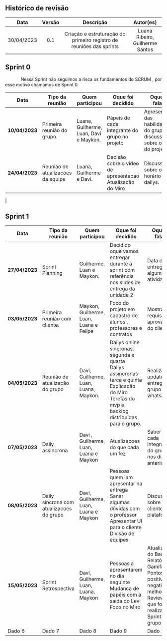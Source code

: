 ## Histórico de revisão

|    Data    | Versão |                                     Descrição                                      |                                           Autor(es)                                            |
| :--------: | :----: | :--------------------------------------------------------------------------------: | :--------------------------------------------------------------------------------------------: |
| 30/04/2023 |  0.1   |          Criação e estruturação do primeiro registro de reuniões das sprints           |                                 Luana Ribeiro, </br>Guilherme Santos                                 |

## Sprint 0 

<p style="text-indent: 50px;text-align: justify;"> Nessa Sprint não seguimos a risca os fundamentos do SCRUM , por esse motivo chamamos de Sprint 0.
</p>

| Data | Tipo da reunião |  Quem participou | Oque foi decidido | Oque foi falado |
|----------|----------|----------|----------|----------|
| <b>10/04/2023</b> | Primeira reunião do grupo.| Luana, Guilherme, Luan, Davi e Maykon.|Pápeis de cada integrante do grupo no projeto | Apresentacao das habilidades do grupo e discussão sobre o tema do projeto |                                                |
| <b>24/04/2023</b> | Reunião de atualizacões da equipe| Luana, Guilherme e Davi.| Decisão sobre o vídeo de apresentacao </br> Atualizacão do Miro| Discussão sobre o horário das dailys.|                                                        |

|


## Sprint 1

| Data | Tipo da reunião |  Quem participou | Oque foi decidido | Oque foi falado |
|----------|----------|----------|----------|----------|
| <b>27/04/2023</b> | Sprint Planning |Guilherme, Luan e Maykon.|Decidido oque vamos entregar durante a sprint com referência nos slides de entrega da unidade 2 | Data de entrega de algumas atividades|
| <b>03/05/2023</b>| Primeira reunião com cliente.|  Maykon, Guilherme, Luan, Luana e Felipe|Foco do projeto em cadastro de alunos , professores e contratos | Mostra dos requisitos e aprovacao do cliente |
|<b>04/05/2023</b>|  Reunião de atualizacão do grupo|  Davi, Guilherme, Luan, Luana, Maykon. | Dailys online sincronas: segunda e quarta </br> Dailys assincronas terca e quinta </br> Explicacão do Miro </br> Terefas do mvp e backlog distribuidas para o grupo.|Realizar update das entregas no grupo do whatsapp|
|<b>07/05/2023<b>| Daily assincrona| Davi , Guilherme, Luan, Luana e Maykon | Atualizacoes do que cada um fez | Saber oque cada integrante do grupo fez nos dias anteriores|
|<b>08/05/2023<b>|Daily sincrona com atualizacoes do grupo| Davi, Guilherme, Luan, Luana e Maykon| Pessoas quem iam apresentar na entrega </br> Sanar algumas dúvidas com o professor </br> Apresentar UI para o cliente </br> Divisão de equipes | Discussão sobre o cliente e plataforma|
|<b>15/05/2023<b>| Sprint Retrospectiva | Davi, Guilherme, Luan, Luana, Maykon| Pessoas a apresentarem no dia seguinte </br> Mudanca de papéis com a saída do Levi </br> Foco no Miro | Atualizacoes do Backlog </br> Relatório de Gamificacao </br> Pontos positivos, negativos e melhorias </br> Review do que foi realizado na Sprint com o grupo| 
| Dado 6   | Dado 7   | Dado 8   | Dado 9   | Dado 10  |
